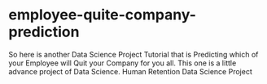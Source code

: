 # employee-quite-company-prediction
So here is another Data Science Project Tutorial that is Predicting which of your Employee will Quit your Company for you all. This one is a little advance project of Data Science. Human Retention Data Science Project
